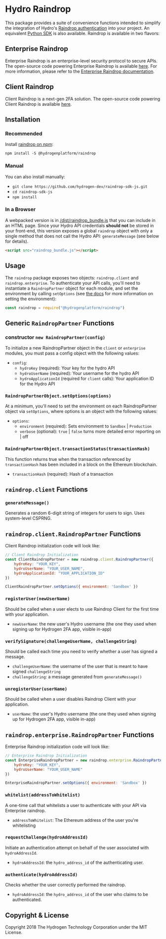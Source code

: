 # Hydro Raindrop
This package provides a suite of convenience functions intended to simplify the integration of Hydro's [Raindrop authentication](https://www.hydrogenplatform.com/hydro) into your project. An equivalent [Python SDK](https://github.com/hydrogen-dev/raindrop-sdk-python) is also available. Raindrop is available in two flavors:


## Enterprise Raindrop
Enterprise Raindrop is an enterprise-level security protocol to secure APIs. The open-source code powering Enterprise Raindrop is available [here](https://github.com/hydrogen-dev/smart-contracts/tree/master/hydro-token-and-raindrop-enterprise). For more information, please refer to the [Enterprise Raindrop documentation](https://www.hydrogenplatform.com/docs/hydro/v1/#Raindrop).


## Client Raindrop
Client Raindrop is a next-gen 2FA solution. The open-source code powering Client Raindrop is available [here](https://github.com/hydrogen-dev/smart-contracts/tree/master/raindrop-client).


## Installation
### Recommended
Install [raindrop on npm](https://www.npmjs.com/package/@hydrogenplatform/raindrop):
```shell
npm install -S @hydrogenplatform/raindrop
```

### Manual
You can also install manually:
- `git clone https://github.com/hydrogen-dev/raindrop-sdk-js.git`
- `cd raindrop-sdk-js`
- `npm install`

### In a Browser
A webpacked version is in [/dist/raindrop_bundle.js](./dist/raindrop_bundle.js) that you can include in an HTML page. Since your Hydro API credentials **should not** be stored in your front-end, this version exposes a global `raindrop` object with only a single method that does not call the Hydro API: `generateMessage` (see below for details).

```html
<script src="raindrop_bundle.js"></script>
```


## Usage
The `raindrop` package exposes two objects: `raindrop.client` and `raindrop.enterprise`. To authenticate your API calls, you'll need to instantiate a `RaindropPartner` object for each module, and set the environment by calling `setOptions` (see [the docs](https://www.hydrogenplatform.com/docs/hydro/v1/#Testnet) for more information on setting the environment):

```javascript
const raindrop = require("@hydrogenplatform/raindrop")
```

## Generic `RaindropPartner` Functions
### constructor `new RaindropPartner(config)`
To initialize a new RaindropPartner object in the `client` or `enterprise` modules, you must pass a config object with the following values:
- `config`:
  - `hydroKey` (required): Your key for the hydro API
  - `hydroUserName` (required): Your username for the hydro API
  - `hydroApplicationId` (required for `client` calls): Your application ID for the Hydro API

### `RaindropPartnerObject.setOptions(options)`
At a minimum, you'll need to set the environment on each RaindropPartner object via `setOptions`, where options is an object with the following values:
- `options`:
  - `environment` (required): Sets environment to `Sandbox` | `Production`
  - `verbose` (optional): `true` | `false` turns more detailed error reporting on | off

### `RaindropPartnerObject.transactionStatus(transactionHash)`
This function returns true when the transaction referenced by `transactionHash` has been included in a block on the Ethereum blockchain.
- `transactionHash` (required): Hash of a transaction

## `raindrop.client` Functions

### `generateMessage()`
Generates a random 6-digit string of integers for users to sign. Uses system-level CSPRNG.

## `raindrop.client.RaindropPartner` Functions
Client Raindrop initialization code will look like:

```javascript
// Client Raindrop Initialization
const ClientRaindropPartner = new raindrop.client.RaindropPartner({
    hydroKey: "YOUR_KEY",
    hydroUserName: "YOUR_USER_NAME",
    hydroApplicationId: "YOUR_APPLICATION_ID"    
})

ClientRaindropPartner.setOptions({ environment: 'Sandbox' })
```

### `registerUser(newUserName)`
Should be called when a user elects to use Raindrop Client for the first time with your application.
- `newUserName`: the new user's Hydro username (the one they used when signing up for Hydrogen 2FA app, visible in-app)

### `verifySignature(challengeUserName, challengeString)`
Should be called each time you need to verify whether a user has signed a message.
- `challengeUserName`: the username of the user that is meant to have signed `challengeString`
- `challengeString`: a message generated from `generateMessage()`

### `unregisterUser(userName)`
Should be called when a user disables Raindrop Client with your application.
- `userName`: the user's Hydro username (the one they used when signing up for Hydrogen 2FA app, visible in-app)

## `raindrop.enterprise.RaindropPartner` Functions
Enterprise Raindrop initialization code will look like:

```javascript
// Enterprise Raindrop Initialization
const EnterpriseRaindropPartner = new raindrop.enterprise.RaindropPartner({
    hydroKey: "YOUR_KEY",
    hydroUserName: "YOUR_USER_NAME"
})

EnterpriseRaindropPartner.setOptions({ environment: 'Sandbox' })
```

### `whitelist(addressToWhitelist)`
A one-time call that whitelists a user to authenticate with your API via Enterprise raindrop.
- `addressToWhitelist`: The Ethereum address of the user you're whitelisting

### `requestChallenge(hydroAddressId)`
Initiate an authentication attempt on behalf of the user associated with `hydroAddressId`.
- `hydroAddressId`: the `hydro_address_id` of the authenticating user.

### `authenticate(hydroAddressId)`
Checks whether the user correctly performed the raindrop.
- `hydroAddressId`: the `hydro_address_id` of the user who claims to be authenticated.

## Copyright & License
Copyright 2018 The Hydrogen Technology Corporation under the MIT License.
